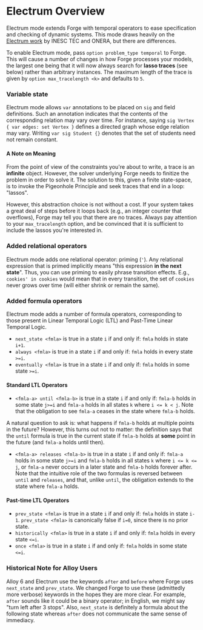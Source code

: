 # Electrum Overview

Electrum mode extends Forge with temporal operators to ease specification and checking of dynamic systems. This mode draws heavily on the [Electrum work](http://haslab.github.io/Electrum/) by INESC TEC and ONERA, but there are differences.

To enable Electrum mode, pass `option problem_type temporal` to Forge. This will cause a number of changes in how Forge processes your models, the largest one being that it will now always search for **lasso traces** (see below) rather than arbitrary instances. The maximum length of the trace is given by `option max_tracelength <k>` and defaults to `5`.

### Variable state

Electrum mode allows `var` annotations to be placed on `sig` and field definitions. Such an annotation indicates that the contents of the corresponding relation may vary over time. For instance, saying `sig Vertex { var edges: set Vertex }` defines a directed graph whose edge relation may vary. Writing `var sig Student {}` denotes that the set of students need not remain constant.

#### A Note on Meaning

From the point of view of the constraints you're about to write, a trace is an **infinite** object. However, the solver underlying Forge needs to finitize the problem in order to solve it. The solution to this, given a finite state-space, is to invoke the Pigeonhole Principle and seek traces that end in a loop: "lassos".

However, this abstraction choice is not without a cost. If your system takes a great deal of steps before it loops back (e.g., an integer counter that overflows), Forge may tell you that there are no traces. Always pay attention to your `max_tracelength` option, and be convinced that it is sufficient to include the lassos you're interested in.

### Added relational operators

Electrum mode adds one relational operator: priming (`'`). Any relational expression that is primed implicitly means "this expression **in the next state**". Thus, you can use priming to easily phrase transition effects. E.g., `cookies' in cookies` would mean that in every transition, the set of `cookies` never grows over time (will either shrink or remain the same).

### Added formula operators

Electrum mode adds a number of formula operators, corresponding to those present in Linear Temporal Logic (LTL) and Past-Time Linear Temporal Logic.

- `next_state <fmla>` is true in a state `i` if and only if: `fmla` holds in state `i+1`.
- `always <fmla>` is true in a state `i` if and only if: `fmla` holds in every state `>=i`.
- `eventually <fmla>` is true in a state `i` if and only if: `fmla` holds in some state `>=i`.

#### Standard LTL Operators

- `<fmla-a> until <fmla-b>` is true in a state `i` if and only if: `fmla-b` holds in some state `j>=i` and `fmla-a` holds in all states `k` where `i <= k < j`. Note that the obligation to see `fmla-a` ceases in the state where `fmla-b` holds.

A natural question to ask is: what happens if `fmla-b` holds at multiple points in the future? However, this turns out not to matter: the definition says that the `until` formula is true in the current state if `fmla-b` holds at **some** point in the future (and `fmla-a` holds until then).

- `<fmla-a> releases <fmla-b>` is true in a state `i` if and only if: `fmla-a` holds in some state `j>=i` and `fmla-b` holds in all states `k` where `i <= k <= j`, or `fmla-a` never occurs in a later state and `fmla-b` holds forever after. Note that the intuitive role of the two formulas is reversed between `until` and `releases`, and that, unlike `until`, the obligation extends to the state where `fmla-a` holds.

#### Past-time LTL Operators

- `prev_state <fmla>` is true in a state `i` if and only if: `fmla` holds in state `i-1`. `prev_state <fmla>` is canonically false if `i=0`, since there is no prior state.
- `historically <fmla>` is true in a state `i` if and only if: `fmla` holds in every state `<=i`.
- `once <fmla>` is true in a state `i` if and only if: `fmla` holds in some state `<=i`.

### Historical Note for Alloy Users

Alloy 6 and Electrum use the keywords `after` and `before` where Forge uses `next_state` and `prev_state`. We changed Forge to use these (admittedly more verbose) keywords in the hopes they are more clear. For example, `after` sounds like it could be a binary operator; in English, we might say "turn left after 3 stops". Also, `next_state` is definitely a formula about the following state whereas `after` does not communicate the same sense of immediacy.
